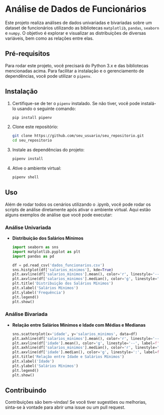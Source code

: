 # Análise de Dados de Funcionários

Este projeto realiza análises de dados univariadas e bivariadas sobre um dataset de funcionários utilizando as bibliotecas `matplotlib`, `pandas`, `seaborn` e `numpy`. O objetivo é explorar e visualizar as distribuições de diversas variáveis, bem como as relações entre elas.

## Pré-requisitos

Para rodar este projeto, você precisará do Python 3.x e das bibliotecas mencionadas acima. Para facilitar a instalação e o gerenciamento de dependências, você pode utilizar o `pipenv`.

## Instalação

1. Certifique-se de ter o `pipenv` instalado. Se não tiver, você pode instalá-lo usando o seguinte comando:
    ```bash
    pip install pipenv
    ```

2. Clone este repositório:
    ```bash
    git clone https://github.com/seu_usuario/seu_repositorio.git
    cd seu_repositorio
    ```

3. Instale as dependências do projeto:
    ```bash
    pipenv install
    ```

4. Ative o ambiente virtual:
    ```bash
    pipenv shell
    ```

## Uso

Além de rodar todos os cenários utilizando o .ipynb, você pode rodar os scripts de análise diretamente após ativar o ambiente virtual. Aqui estão alguns exemplos de análise que você pode executar:

### Análise Univariada

- **Distribuição dos Salários Mínimos**
    ```python
    import seaborn as sns
    import matplotlib.pyplot as plt
    import pandas as pd

    df = pd.read_csv('dados_funcionarios.csv')
    sns.histplot(df['salarios_minimos'], kde=True)
    plt.axvline(df['salarios_minimos'].mean(), color='r', linestyle='--', label=f'Média: {df['salarios_minimos'].mean():.2f}')
    plt.axvline(df['salarios_minimos'].median(), color='g', linestyle=':', label=f'Mediana: {df['salarios_minimos'].median():.2f}')
    plt.title('Distribuição dos Salários Mínimos')
    plt.xlabel('Salários Mínimos')
    plt.ylabel('Frequência')
    plt.legend()
    plt.show()
    ```

### Análise Bivariada

- **Relação entre Salários Mínimos e Idade com Médias e Medianas**
    ```python
    sns.scatterplot(x='idade', y='salarios_minimos', data=df)
    plt.axhline(df['salarios_minimos'].mean(), color='r', linestyle='--', label=f'Média Salários Mínimos: {df['salarios_minimos'].mean():.2f}')
    plt.axvline(df['idade'].mean(), color='g', linestyle='--', label=f'Média Idade: {df['idade'].mean():.2f}')
    plt.axhline(df['salarios_minimos'].median(), color='r', linestyle=':', label=f'Mediana Salários Mínimos: {df['salarios_minimos'].median():.2f}')
    plt.axvline(df['idade'].median(), color='g', linestyle=':', label=f'Mediana Idade: {df['idade'].median():.2f}')
    plt.title('Relação entre Idade e Salários Mínimos')
    plt.xlabel('Idade')
    plt.ylabel('Salários Mínimos')
    plt.legend()
    plt.show()
    ```

## Contribuindo

Contribuições são bem-vindas! Se você tiver sugestões ou melhorias, sinta-se à vontade para abrir uma issue ou um pull request.